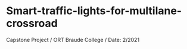 # Smart-traffic-lights-for-multilane-crossroad
Capstone Project / ORT Braude College / Date: 2/2021
